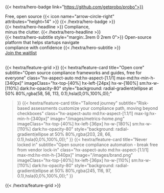 <br/>

{{< hextra/hero-badge link="https://github.com/getprobo/probo">}}
  <div class="hx-w-2 hx-h-2 hx-rounded-full hx-bg-green-100"></div>
  Free, open source
  {{< icon name="arrow-circle-right" attributes="height=14" >}}
{{< /hextra/hero-badge >}}

<div class="hx-mt-6 hx-mb-6">
{{< hextra/hero-headline >}}
  Compliance, <br/>minus the clutter.
{{< /hextra/hero-headline >}}
</div>

<div class="hx-mb-12">
{{< hextra/hero-subtitle style="margin:.3rem 0 2rem 0">}}
Open-source platform that helps startups navigate <br>compliance with confidence
{{< /hextra/hero-subtitle >}}
</div>

<div class="hx-mb-6">
	<a href="#todo-replace-me"
		class="not-prose hx-font-medium hx-cursor-pointer hx-px-6 hx-py-3 hx-rounded-full hx-text-center hx-text-white hx-inline-block hx-bg-green-100 hover:hx-bg-green-200 focus:hx-outline-none focus:hx-ring-4 focus:hx-ring-primary-300 dark:hx-bg-green-100 dark:hover:hx-bg-green-200 dark:focus:hx-ring-primary-800 hx-transition-all hx-ease-in hx-duration-200">
		Join the waitlist
	</a>
</div>

<br/>

{{< hextra/feature-grid >}}
  {{< hextra/feature-card
    title="Open core"
    subtitle="Open source compliance frameworks and guides, free for everyone"
    class="hx-aspect-auto md:hx-aspect-[1.1/1] max-md:hx-min-h-[340px]"
    imageClass="hx-top-[40%] hx-left-[24px] hx-w-[180%] sm:hx-w-[110%] dark:hx-opacity-80"
    style="background: radial-gradient(ellipse at 50% 80%,rgba(58, 56, 113, 0.1),hsla(0,0%,100%,0));"
  >}}
  {{< hextra/feature-card
    title="Tailored journey"
    subtitle="Risk-based assessments customize your compliance path, moving beyond checkboxes"
    class="hx-aspect-auto md:hx-aspect-[1.1/1] max-lg:hx-min-h-[340px]"
    image="/images/metrics-home.png"
    imageClass="hx-top-[40%] hx-left-[36px] hx-w-[180%] sm:hx-w-[110%] dark:hx-opacity-80"
    style="background: radial-gradient(ellipse at 50% 80%,rgba(203, 28, 66, 0.1),hsla(0,0%,100%,0));"
  >}}
  {{< hextra/feature-card
    title="Never locked in"
    subtitle="Open source compliance automation - break free from vendor lock-in"
    class="hx-aspect-auto md:hx-aspect-[1.1/1] max-md:hx-min-h-[340px]"
    image="/images/brand.png"
    imageClass="hx-top-[40%] hx-left-[36px] hx-w-[110%] sm:hx-w-[110%] dark:hx-opacity-80"
    style="background: radial-gradient(ellipse at 50% 80%,rgba(245, 116, 97, 0.1),hsla(0,0%,100%,0));"
  >}}
  
{{< /hextra/feature-grid >}}
